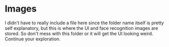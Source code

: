 # Images

I didn't have to really include a file here since the folder name itself is pretty self explanatory, but this is where the UI and face recognition images are stored. So don't mess with this folder or it will get the UI looking weird. Continue your exploration.
